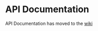 # API Documentation
API Documentation has moved to the [wiki](https://github.com/IRS-Cybersec/ctf_platform/wiki/API-Documentation)
